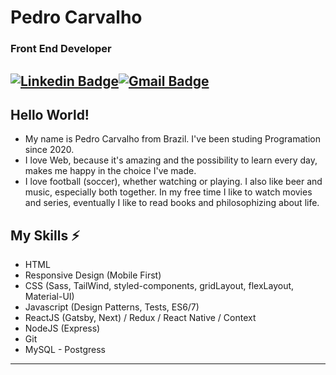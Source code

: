 # Pedro Carvalho
### Front End Developer

[![Linkedin Badge](https://img.shields.io/badge/pedro-carvalho-079920233-blue?style=flat-square&logo=Linkedin&logoColor=white&link=https://www.linkedin.com/in/pedro-carvalho-079920233)](https://www.linkedin.com/in/pedro-carvalho-079920233//)[![Gmail Badge](https://img.shields.io/badge/-pdrpvp0310@gmail.com-c14438?style=flat-square&logo=Gmail&logoColor=white&link=mailto:pdrpvp0310@gmail.com)](mailto:pdrpvp0310@gmail.com)
---

## Hello World! 

* My name is Pedro Carvalho from Brazil. I've been studing Programation since 2020. 
* I love Web, because it's amazing and the possibility to learn every day, makes me happy in the choice I've made. 
* I love football (soccer), whether watching or playing. I also like beer and music, especially both together. In my free time I like to watch movies and series, eventually I like to read books and philosophizing about life.

## My Skills ⚡
* HTML
* Responsive Design (Mobile First)
* CSS (Sass, TailWind, styled-components, gridLayout, flexLayout, Material-UI)
* Javascript (Design Patterns, Tests, ES6/7)
* ReactJS (Gatsby, Next) / Redux / React Native / Context
* NodeJS (Express)
* Git
* MySQL - Postgress
---
